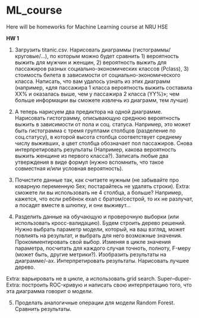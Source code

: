 # ML_course
Here will be homeworks for Machine Learning course at NRU HSE 

<b>HW 1</b>

1. Загрузить titanic.csv. Нарисовать диаграммы (гистограммы/круговые/...), по которым можно будет сравнить 1) вероятность выжить для мужчин и женщин, 2) вероятность выжить для пассажиров разных социально-экономических классов (Pclass), 3) стоимость билета в зависимости от социально-экономического класса. Написать, что вам удалось узнать из этих диаграмм (например, «для пассажира 1 класса вероятность выжить составила XX% и оказалась выше, чем у пассажира 2 класса (YY%)»; чем больше информации вы сможете извлечь из диаграмм, тем лучше)


2. А теперь нарисуем два предиктора на одной диаграмме. Нарисовать гистограмму, описывающую среднюю вероятность выжить в зависимости от пола и соц. статуса. Например, это может быть гистограмма с тремя группами столбцов (разделение по соц.статусу), в которой высота столбца соответствует среднему числу выживших, а цвет столбца обозначает пол пассажиров. Снова интерпретировать результаты (Например, какова вероятность выжить женщине из первого класса?). Записать любые два утверждения в виде формул (нужно вспомнить, что такое совместная и/или условная вероятность).


3. Почистите данные так, как считаете нужным (не забывайте про коварную переменную Sex; постарайтесь не удалять строки). Extra: сможете ли вы использовать не 4 столбца, а больше? Например, кажется, что если ребёнок ехал с братом/сестрой, то их не разлучат, а посадят вместе в шлюпку, и они выживут...


4. Разделить данные на обучающую и проверочную выборки (или использовать кросс-валидацию). Будем строить дерево решений. Нужно выбрать параметр модели, который, на ваш взгляд, может повлиять на результат, и выбрать для него возможные значения. Прокомментировать свой выбор. Изменяя в цикле значения параметра, посчитать для каждого случая точноть, полноту, F-меру (может быть, другие метрики?). Изобразить результаты на диаграмме/-ах. Интерпретировать результаты. Нарисовать лучшее дерево.

Extra: варьировать не в цикле, а использовать grid search.
Super–duper-Extra: построить ROC-кривую и написать свою интерпретацию того, что эта диаграмма говорит о модели.


5. Проделать аналогичные операции для модели Random Forest. Сравнить результаты.
